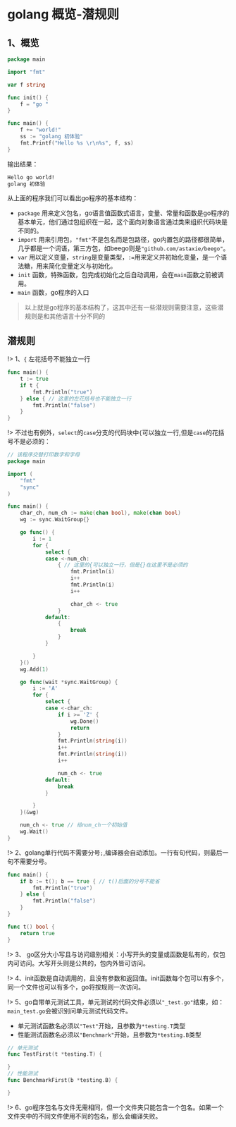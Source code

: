# golang 概览-潜规则

## 1、概览
``` go
package main

import "fmt"

var f string

func init() {
	f = "go "
}

func main() {
	f += "world!"
	ss := "golang 初体验"
	fmt.Printf("Hello %s \r\n%s", f, ss)
}

```
输出结果：
``` bash
Hello go world!
golang 初体验
```


从上面的程序我们可以看出go程序的基本结构：
* `package` 用来定义包名，go语言值函数式语言，变量、常量和函数是go程序的基本单元，他们通过包组织在一起，这个面向对象语言通过类来组织代码块是不同的。
* `import` 用来引用包，`"fmt"`不是包名而是包路径，go内置包的路径都很简单，几乎都是一个词语，第三方包，如beego则是`"github.com/astaxie/beego"`。
* `var` 用以定义变量，`string`是变量类型，`:=`用来定义并初始化变量，是一个语法糖，用来简化变量定义与初始化。
* `init` 函数，特殊函数，包完成初始化之后自动调用，会在`main`函数之前被调用。
* `main` 函数，go程序的入口

> 以上就是go程序的基本结构了，这其中还有一些潜规则需要注意，这些潜规则是和其他语言十分不同的

## 潜规则

!> 1、`{` 左花括号不能独立一行
``` go
func main() {
	t := true
	if t {
		fmt.Println("true")
	} else { // 这里的左花括号也不能独立一行
		fmt.Println("false")
	}
}
```
!> 不过也有例外，`select`的`case`分支的代码块中`{`可以独立一行,但是`case`的花括号不是必须的：
```go 
// 该程序交替打印数字和字母
package main

import (
	"fmt"
	"sync"
)

func main() {
	char_ch, num_ch := make(chan bool), make(chan bool)
	wg := sync.WaitGroup{}

	go func() {
		i := 1
		for {
			select {
			case <-num_ch:
				{ // 这里的{可以独立一行，但是{}在这里不是必须的
					fmt.Println(i)
					i++
					fmt.Println(i)
					i++

					char_ch <- true
				}
			default:
				{
					break
				}
			}

		}
	}()
	wg.Add(1)

	go func(wait *sync.WaitGroup) {
		i := 'A'
		for {
			select {
			case <-char_ch:
				if i >= 'Z' {
					wg.Done()
					return
				}
				fmt.Println(string(i))
				i++
				fmt.Println(string(i))
				i++

				num_ch <- true
			default:
				break
			}

		}
	}(&wg)

	num_ch <- true // 给num_ch一个初始值
	wg.Wait()
}


```

!> 2、golang单行代码不需要分号`;`,编译器会自动添加。一行有句代码，则最后一句不需要分号。

```go 
func main() {
	if b := t(); b == true { // t()后面的分号不能省
		fmt.Println("true")
	} else {
		fmt.Println("false")
	}
}

func t() bool {
	return true
}
```

!> 3、 go区分大小写且与访问级别相关：小写开头的变量或函数是私有的，仅包内可访问。大写开头则是公共的，包内外皆可访问。

!> 4、init函数是自动调用的，且没有参数和返回值。init函数每个包可以有多个，同一个文件也可以有多个，go将按规则一次访问。

!> 5、go自带单元测试工具，单元测试的代码文件必须以`"_test.go"`结束，如：`main_test.go`会被识别问单元测试代码文件。
* 单元测试函数名必须以`"Test"`开始，且参数为`*testing.T`类型
* 性能测试函数名必须以`"Benchmark"`开始，且参数为`*testing.B`类型
``` go 
// 单元测试
func TestFirst(t *testing.T) {

}
// 性能测试
func BenchmarkFirst(b *testing.B) {

}

```

!> 6、go程序包名与文件无需相同，但一个文件夹只能包含一个包名。如果一个文件夹中的不同文件使用不同的包名，那么会编译失败。

